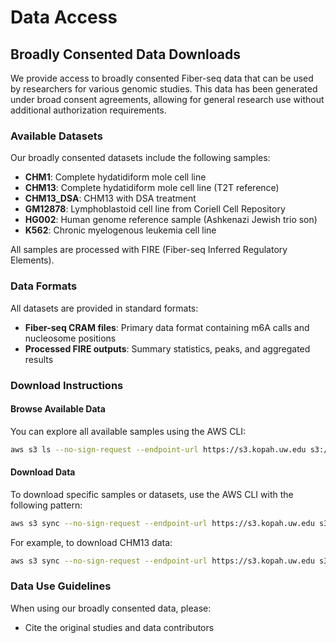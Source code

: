 # Data Access

## Broadly Consented Data Downloads

We provide access to broadly consented Fiber-seq data that can be used by researchers for various genomic studies. This data has been generated under broad consent agreements, allowing for general research use without additional authorization requirements.

### Available Datasets

Our broadly consented datasets include the following samples:

- **CHM1**: Complete hydatidiform mole cell line
- **CHM13**: Complete hydatidiform mole cell line (T2T reference)
- **CHM13_DSA**: CHM13 with DSA treatment
- **GM12878**: Lymphoblastoid cell line from Coriell Cell Repository
- **HG002**: Human genome reference sample (Ashkenazi Jewish trio son)
- **K562**: Chronic myelogenous leukemia cell line

All samples are processed with FIRE (Fiber-seq Inferred Regulatory Elements).

### Data Formats

All datasets are provided in standard formats:

- **Fiber-seq CRAM files**: Primary data format containing m6A calls and nucleosome positions
- **Processed FIRE outputs**: Summary statistics, peaks, and aggregated results

### Download Instructions

#### Browse Available Data

You can explore all available samples using the AWS CLI:

```bash
aws s3 ls --no-sign-request --endpoint-url https://s3.kopah.uw.edu s3://stergachis/public/FIRE/broadly-consented/
```

#### Download Data

To download specific samples or datasets, use the AWS CLI with the following pattern:

```bash
aws s3 sync --no-sign-request --endpoint-url https://s3.kopah.uw.edu s3://stergachis/public/FIRE/broadly-consented/[SAMPLE_NAME]/ ./[LOCAL_DIRECTORY]/
```

For example, to download CHM13 data:

```bash
aws s3 sync --no-sign-request --endpoint-url https://s3.kopah.uw.edu s3://stergachis/public/FIRE/broadly-consented/CHM13/ ./CHM13_data/
```

### Data Use Guidelines

When using our broadly consented data, please:

- Cite the original studies and data contributors
